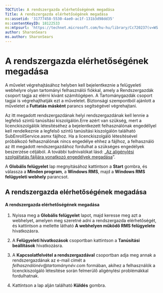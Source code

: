 ```yaml
---
TOCTitle: A rendszergazda elérhetőségének megadása
Title: A rendszergazda elérhetőségének megadása
ms:assetid: '31777458-5530-4ae0-ac1f-131b3d98dd35'
ms:contentKeyID: 18122533
ms:mtpsurl: 'https://technet.microsoft.com/hu-hu/library/Cc720237(v=WS.10)'
author: SharonSears
ms.author: SharonSears
---
```


A rendszergazda elérhetőségének megadása
========================================

A művelet végrehajtásához helyben kell bejelentkeznie a felügyeleti webhelyre olyan tartományi felhasználói fiókkal, amely a Rendszergazdák csoport tagja az elérni kívánt számítógépen. A Tartománygazdák csoport tagjai is végrehajthatják ezt a műveletet. Biztonsági szempontból ajánlott a műveletet a **Futtatás másként** parancs segítségével végrehajtani.

Az itt megadott rendszergazdának helyi rendszergazdának kell lennie a legfelső szintű tanúsítási kiszolgálón.Erre azért van szükség, mert a licenckiszolgálók létesítéséhez a bejelentkezett felhasználónak engedéllyel kell rendelkeznie a legfelső szintű tanúsítási kiszolgálón található SubEnrollService.asmx fájlhoz. Ha a licenckiszolgáló létesítésével próbálkozó felhasználónak nincs engedélye ehhez a fájlhoz, a felhasználó az itt megadott rendszergazdához fordulhat a szükséges engedélyek beszerzése céljából. A további tudnivalókat lásd: „[Az aligénylési szolgáltatás fájljára vonatkozó engedélyek megadása](https://technet.microsoft.com/737bb69b-fe26-4057-9569-e632f7bbf295)”.

A **Globális felügyelet** lap megnyitásához kattintson a **Start** gombra, és válassza a **Minden program**, a **Windows RMS**, majd a **Windows RMS felügyeleti webhely** parancsot.

A rendszergazda elérhetőségének megadása
----------------------------------------

#### A rendszergazda elérhetőségének megadása

1.  Nyissa meg a **Globális felügyelet** lapot, majd keresse meg azt a webhelyet, amelyen meg szeretné adni a rendszergazda elérhetőségét, és kattintson a mellette látható **A webhelyen működő RMS felügyelete** hivatkozásra.

2.  A **Felügyeleti hivatkozások** csoportban kattintson a **Tanúsítási beállítások** hivatkozásra.

3.  A **Kapcsolatfelvétel a rendszergazdával** csoportban adja meg annak a rendszergazdának az e-mail címét a *felhasználónév*@*tartománynév*.com formában, akihez a felhasználók a licenckiszolgáló létesítése során felmerülő aligénylési problémákkal fordulhatnak.

4.  Kattintson a lap alján található **Küldés** gombra.
